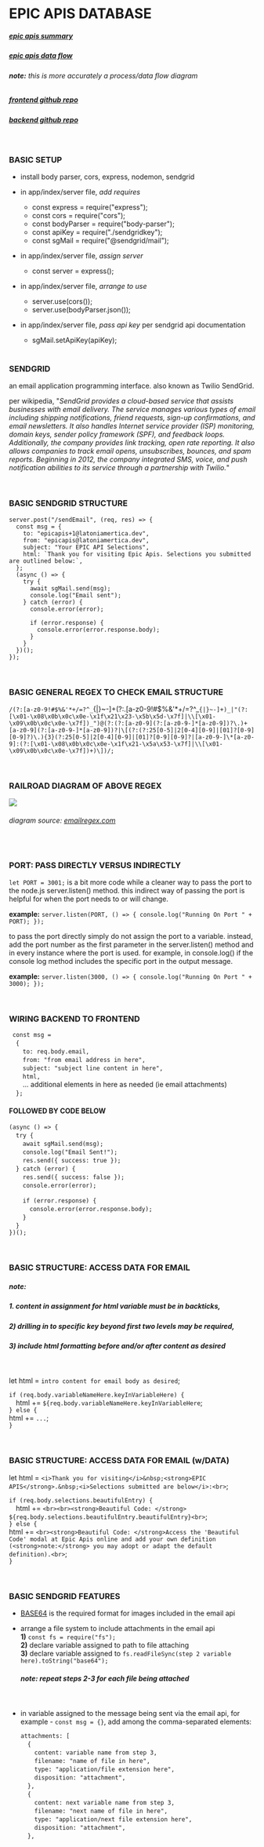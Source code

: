# **EPIC APIS DATABASE**

##### [epic apis summary](epic-apis-summary.pdf)

##### [epic apis data flow](epicapis-dfd.pdf)

###### **note:** this is more accurately a process/data flow diagram

##### [frontend github repo](https://github.com/LaTonia-Mertica/epicapis)

##### [backend github repo](https://github.com/LaTonia-Mertica/epicapis-db)

<br>

### **BASIC SETUP**

- install body parser, cors, express, nodemon, sendgrid

- in app/index/server file, _add requires_

  - const express = require("express");
  - const cors = require("cors");
  - const bodyParser = require("body-parser");
  - const apiKey = require("./sendgridkey");
  - const sgMail = require("@sendgrid/mail");

- in app/index/server file, _assign server_

  - const server = express();

- in app/index/server file, _arrange to use_

  - server.use(cors());
  - server.use(bodyParser.json());

- in app/index/server file, _pass api key_ per sendgrid api documentation

  - sgMail.setApiKey(apiKey);

  <br>

### **SENDGRID**

an email application programming interface. also known as Twilio SendGrid.

per wikipedia, "_SendGrid provides a cloud-based service that assists businesses with email delivery. The service manages various types of email including shipping notifications, friend requests, sign-up confirmations, and email newsletters. It also handles Internet service provider (ISP) monitoring, domain keys, sender policy framework (SPF), and feedback loops. Additionally, the company provides link tracking, open rate reporting. It also allows companies to track email opens, unsubscribes, bounces, and spam reports. Beginning in 2012, the company integrated SMS, voice, and push notification abilities to its service through a partnership with Twilio._"

  <br>

### **BASIC SENDGRID STRUCTURE**

```
server.post("/sendEmail", (req, res) => {
  const msg = {
    to: "epicapis+1@latoniamertica.dev",
    from: "epicapis@latoniamertica.dev",
    subject: "Your EPIC API Selections",
    html: `Thank you for visiting Epic Apis. Selections you submitted are outlined below:`,
  };
  (async () => {
    try {
      await sgMail.send(msg);
      console.log("Email sent");
    } catch (error) {
      console.error(error);

      if (error.response) {
        console.error(error.response.body);
      }
    }
  })();
});
```

  <br>

### **BASIC GENERAL REGEX TO CHECK EMAIL STRUCTURE**

`/(?:[a-z0-9!#$%&'*+/=?^_`{|}~-]+(?:\.[a-z0-9!#$%&'*+/=?^_`{|}~-]+)_|"(?:[\x01-\x08\x0b\x0c\x0e-\x1f\x21\x23-\x5b\x5d-\x7f]|\\[\x01-\x09\x0b\x0c\x0e-\x7f])_")@(?:(?:[a-z0-9](?:[a-z0-9-]*[a-z0-9])?\.)+[a-z0-9](?:[a-z0-9-]*[a-z0-9])?|\[(?:(?:25[0-5]|2[0-4][0-9]|[01]?[0-9][0-9]?)\.){3}(?:25[0-5]|2[0-4][0-9]|[01]?[0-9][0-9]?|[a-z0-9-]\*[a-z0-9]:(?:[\x01-\x08\x0b\x0c\x0e-\x1f\x21-\x5a\x53-\x7f]|\\[\x01-\x09\x0b\x0c\x0e-\x7f])+)\])/;
`

<br>

### **RAILROAD DIAGRAM OF ABOVE REGEX**

<img src="General-Email-Regex-Railroad-Diagram.png" />

###### diagram source: [emailregex.com](https://www.emailregex.com/)

  <br>

### **PORT: PASS DIRECTLY VERSUS INDIRECTLY**

`let PORT = 3001;` is a bit more code while a cleaner way to pass the port to the node.js server.listen() method. this indirect way of passing the port is helpful for when the port needs to or will change.

**example:** `server.listen(PORT, () => { console.log("Running On Port " + PORT); });`

to pass the port directly simply do not assign the port to a variable. instead, add the port number as the first parameter in the server.listen() method and in every instance where the port is used. for example, in console.log() if the console log method includes the specific port in the output message.

**example:** `server.listen(3000, () => { console.log("Running On Port " + 3000); });`

  <br>

### **WIRING BACKEND TO FRONTEND**

` const msg =`<br>
&emsp;`{`<br>
&emsp;&emsp;`to: req.body.email,`<br>
&emsp;&emsp;`from: "from email address in here",`<br>
&emsp;&emsp;`subject: "subject line content in here",`<br>
&emsp;&emsp;`html,`<br>
&emsp;&emsp;... additional elements in here as needed (ie email attachments)<br>
&emsp;`};`

#### **FOLLOWED BY CODE BELOW**

`(async () => {`<br>
&emsp;`try {`<br>
&emsp;&emsp;`await sgMail.send(msg);`<br>
&emsp;&emsp;`console.log("Email Sent!");`<br>
&emsp;&emsp;`res.send({ success: true });`<br>
&emsp;`} catch (error) {`<br>
&emsp;&emsp;`res.send({ success: false });`<br>
&emsp;&emsp;`console.error(error);`<br>

&emsp;&emsp;`if (error.response) {` <br>
&emsp;&emsp;&emsp;`console.error(error.response.body);` <br>
&emsp;&emsp;`}` <br>
&emsp;`}` <br>
`})();`

<br>

### **BASIC STRUCTURE: ACCESS DATA FOR EMAIL**

##### **note:**<br>

##### 1. content in assignment for html variable must be in backticks,<br>

##### 2) drilling in to specific key beyond first two levels may be required,<br>

##### 3) include html formatting before and/or after content as desired

<br>

let html = `intro content for email body as desired`;

`if (req.body.variableNameHere.keyInVariableHere) {`<br>
&emsp;html += `${req.body.variableNameHere.keyInVariableHere`;<br> `} else {`<br> html += `...`; <br>
`}`

<br>

### **BASIC STRUCTURE: ACCESS DATA FOR EMAIL (w/DATA)**

let html = `<i>Thank you for visiting</i>&nbsp;<strong>EPIC APIS</strong>.&nbsp;<i>Selections submitted are below</i>:<br>`;<br>

`if (req.body.selections.beautifulEntry) {`<br>
&emsp;html += `<br><br><strong>Beautiful Code: </strong> ${req.body.selections.beautifulEntry.beautifulEntry}<br>`;<br> `} else {`<br> html += `<br><strong>Beautiful Code: </strong>Access the 'Beautiful Code' modal at Epic Apis online and add your own definition (<strong>note:</strong> you may adopt or adapt the default definition).<br>`;<br> `}`

<br>

### **BASIC SENDGRID FEATURES**

- [BASE64](https://www.w3docs.com/tools/image-base64) is the required format for images included in the email api<br>

- arrange a file system to include attachments in the email api<br>
  **1)** `const fs = require("fs");`<br>
  **2)** declare variable assigned to path to file attaching<br>
  **3)** declare variable assigned to `fs.readFileSync(step 2 variable here).toString("base64");`<br>

  ##### **note:** repeat steps 2-3 for each file being attached

  <br>

- in variable assigned to the message being sent via the email api, for example - `const msg = {}`, add among the comma-separated elements:<br>

  `attachments: [`<br>
  &emsp;`{`<br>
  &emsp;&emsp;`content: variable name from step 3,`<br>
  &emsp;&emsp;`filename: "name of file in here",`<br>
  &emsp;&emsp;`type: "application/file extension here",`<br> &emsp;&emsp;`disposition: "attachment",`<br>
  &emsp;`},`<br>
  &emsp;`{`<br>
  &emsp;&emsp;`content: next variable name from step 3,`<br>
  &emsp;&emsp;`filename: "next name of file in here",`<br>
  &emsp;&emsp;`type: "application/next file extension here",`<br>
  &emsp;&emsp;`disposition: "attachment",`<br>
  &emsp;`},`
